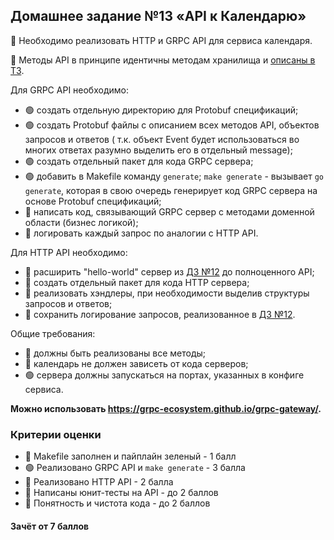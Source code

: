 ## Домашнее задание №13 «API к Календарю»

🔴 Необходимо реализовать HTTP и GRPC API для сервиса календаря.

🔴 Методы API в принципе идентичны методам хранилища и [описаны в ТЗ](./CALENDAR.MD).

Для GRPC API необходимо:

* 🟢 создать отдельную директорию для Protobuf спецификаций;
* 🟢 создать Protobuf файлы с описанием всех методов API, объектов запросов и ответов (
т.к. объект Event будет использоваться во многих ответах разумно выделить его в отдельный message);
* 🟢 создать отдельный пакет для кода GRPC сервера;
* 🟢 добавить в Makefile команду `generate`; `make generate` - вызывает `go generate`, которая в свою очередь
генерирует код GRPC сервера на основе Protobuf спецификаций;
* 🔴 написать код, связывающий GRPC сервер с методами доменной области (бизнес логикой);
* 🔴 логировать каждый запрос по аналогии с HTTP API.

Для HTTP API необходимо:

* 🔴 расширить "hello-world" сервер из [ДЗ №12](./12_README.md) до полноценного API;
* 🔴 создать отдельный пакет для кода HTTP сервера;
* 🔴 реализовать хэндлеры, при необходимости выделив структуры запросов и ответов;
* 🔴 сохранить логирование запросов, реализованное в [ДЗ №12](./12_README.md).

Общие требования:

* 🔴 должны быть реализованы все методы;
* 🔴 календарь не должен зависеть от кода серверов;
* 🟢 сервера должны запускаться на портах, указанных в конфиге сервиса.

**Можно использовать https://grpc-ecosystem.github.io/grpc-gateway/.**

### Критерии оценки

- 🔴 Makefile заполнен и пайплайн зеленый - 1 балл
- 🟢 Реализовано GRPC API и `make generate` - 3 балла
- 🔴 Реализовано HTTP API - 2 балла
- 🔴 Написаны юнит-тесты на API - до 2 баллов
- 🔴 Понятность и чистота кода - до 2 баллов

#### Зачёт от 7 баллов
